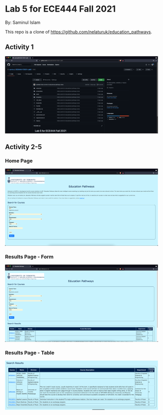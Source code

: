 # Lab 5 for ECE444 Fall 2021


By: Saminul Islam


This   repo   is   a   clone   of https://github.com/nelaturuk/education_pathways.


## Activity 1


![](screenshots/Activity1.png)


## Activity 2-5


### Home Page


![](screenshots/home_page.png)


### Results Page - Form


![](screenshots/results_page.png)


### Results Page - Table


![](screenshots/results_table.png)

